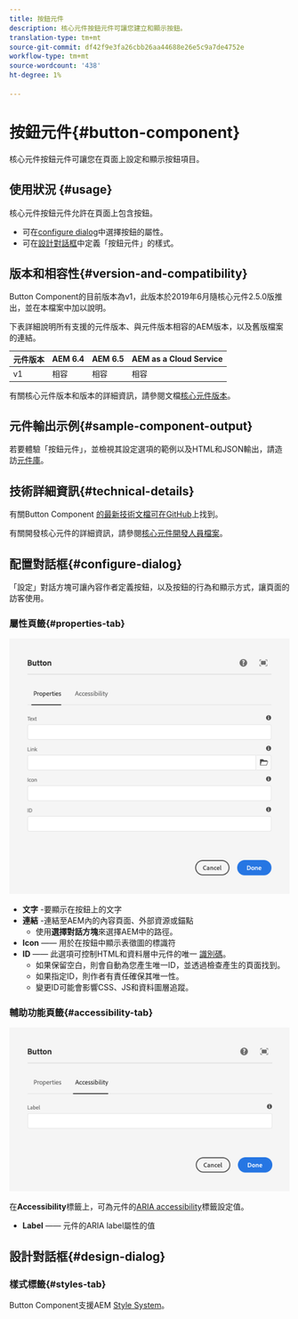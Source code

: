 ```yaml
---
title: 按鈕元件
description: 核心元件按鈕元件可讓您建立和顯示按鈕。
translation-type: tm+mt
source-git-commit: df42f9e3fa26cbb26aa44688e26e5c9a7de4752e
workflow-type: tm+mt
source-wordcount: '438'
ht-degree: 1%

---
```



# 按鈕元件{#button-component}

核心元件按鈕元件可讓您在頁面上設定和顯示按鈕項目。

## 使用狀況 {#usage}

核心元件按鈕元件允許在頁面上包含按鈕。

* 可在[configure dialog](#configure-dialog)中選擇按鈕的屬性。
* 可在[設計對話框](#design-dialog)中定義「按鈕元件」的樣式。

## 版本和相容性{#version-and-compatibility}

Button Component的目前版本為v1，此版本於2019年6月隨核心元件2.5.0版推出，並在本檔案中加以說明。

下表詳細說明所有支援的元件版本、與元件版本相容的AEM版本，以及舊版檔案的連結。

| 元件版本 | AEM 6.4 | AEM 6.5 | AEM as a Cloud Service  |
|--- |--- |---|---|
| v1 | 相容 | 相容 | 相容 |

有關核心元件版本和版本的詳細資訊，請參閱文檔[核心元件版本](/help/versions.md)。

## 元件輸出示例{#sample-component-output}

若要體驗「按鈕元件」，並檢視其設定選項的範例以及HTML和JSON輸出，請造訪[元件庫](https://adobe.com/go/aem_cmp_library_button)。

## 技術詳細資訊{#technical-details}

有關Button Component [的最新技術文檔可在GitHub](https://adobe.com/go/aem_cmp_tech_button_v1)上找到。

有關開發核心元件的詳細資訊，請參閱[核心元件開發人員檔案](/help/developing/overview.md)。

## 配置對話框{#configure-dialog}

「設定」對話方塊可讓內容作者定義按鈕，以及按鈕的行為和顯示方式，讓頁面的訪客使用。

### 屬性頁籤{#properties-tab}

![按鈕元件編輯對話框的屬性頁籤](/help/assets/button-edit-properties.png)

* **文字** -要顯示在按鈕上的文字
* **連結** -連結至AEM內的內容頁面、外部資源或錨點
   * 使用&#x200B;**選擇對話方塊**&#x200B;來選擇AEM中的路徑。
* **Icon**  —— 用於在按鈕中顯示表徵圖的標識符
* **ID**  —— 此選項可控制HTML和資料層中元件的唯一 [識別碼](/help/developing/data-layer/overview.md)。
   * 如果保留空白，則會自動為您產生唯一ID，並透過檢查產生的頁面找到。
   * 如果指定ID，則作者有責任確保其唯一性。
   * 變更ID可能會影響CSS、JS和資料圖層追蹤。

### 輔助功能頁籤{#accessibility-tab}

![「按鈕元件」編輯對話方塊的「協助工具」索引標籤](/help/assets/button-edit-accessibility.png)

在&#x200B;**Accessibility**&#x200B;標籤上，可為元件的[ARIA accessibility](https://www.w3.org/WAI/standards-guidelines/aria/)標籤設定值。

* **Label**  —— 元件的ARIA label屬性的值

## 設計對話框{#design-dialog}

### 樣式標籤{#styles-tab}

Button Component支援AEM [Style System](/help/get-started/authoring.md#component-styling)。
